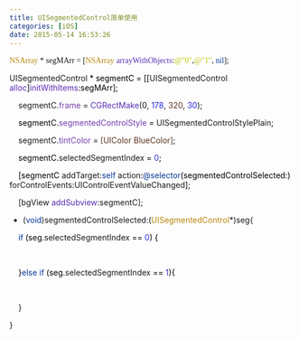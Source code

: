 ```yaml
---
title: UISegmentedControl简单使用
categories: [iOS]
date: 2015-05-14 16:53:26
---
```


<span style="font-family: Menlo; color: rgb(185, 134, 10);">NSArray</span><font face="Menlo"> * segMArr = [</font><span style="font-family: Menlo; color: rgb(185, 134, 10);">NSArray</span> <span style="font-family: Menlo; color: rgb(87, 44, 179);">arrayWithObjects</span><font face="Menlo">:</font><span style="color: rgb(195, 195, 0);"><font face="Menlo">@&quot;</font><font face="Heiti SC Light">0</font></span><span style="font-family: Menlo; color: rgb(195, 195, 0);">&quot;</span><font face="Menlo">,</font><span style="font-family: Menlo; color: rgb(195, 195, 0);">@&quot;</span><span style="color: rgb(195, 195, 0);"><font face="Heiti SC Light">1</font></span><span style="font-family: Menlo; color: rgb(195, 195, 0);">&quot;</span><font face="Menlo">, </font><span style="font-family: Menlo; color: rgb(6, 54, 152);">nil</span><font face="Menlo">];</font>

UISegmentedControl<span style="font-variant-ligatures: no-common-ligatures; color: #000000"> * segmentC = [[</span>UISegmentedControl<span style="font-variant-ligatures: no-common-ligatures; color: #000000"> </span><span style="font-variant-ligatures: no-common-ligatures; color: #572cb3">alloc</span><span style="font-variant-ligatures: no-common-ligatures; color: #000000">]</span><span style="font-variant-ligatures: no-common-ligatures; color: #572cb3">initWithItems</span><span style="font-variant-ligatures: no-common-ligatures; color: #000000">:segMArr];</span>

&nbsp; &nbsp; segmentC.<span style="font-variant-ligatures: no-common-ligatures; color: #723eae">frame</span> = <span style="font-variant-ligatures: no-common-ligatures; color: #572cb3">CGRectMake</span>(0, <span style="font-variant-ligatures: no-common-ligatures; color: #272ad8">178</span>, <font color="#59351d">320</font>, <span style="font-variant-ligatures: no-common-ligatures; color: #272ad8">30</span>);

<span style="font-variant-ligatures: no-common-ligatures; color: #000000">&nbsp; &nbsp; segmentC.</span><span style="font-variant-ligatures: no-common-ligatures; color: #723eae">segmentedControlStyle</span><span style="font-variant-ligatures: no-common-ligatures; color: #000000"> = </span>UISegmentedControlStylePlain<span style="font-variant-ligatures: no-common-ligatures; color: #000000">;</span>

&nbsp; &nbsp; segmentC.<span style="font-variant-ligatures: no-common-ligatures; color: #723eae">tintColor</span> = <font color="#59351d">[UIColor BlueColor]</font>;

<span style="font-variant-ligatures: no-common-ligatures; color: #000000">&nbsp; &nbsp; segmentC.</span>selectedSegmentIndex<span style="font-variant-ligatures: no-common-ligatures; color: #000000"> = </span><span style="font-variant-ligatures: no-common-ligatures; color: #272ad8">0</span><span style="font-variant-ligatures: no-common-ligatures; color: #000000">;</span>

<span style="font-variant-ligatures: no-common-ligatures; color: #000000">&nbsp; &nbsp; [segmentC </span>addTarget<span style="font-variant-ligatures: no-common-ligatures; color: #000000">:</span><span style="font-variant-ligatures: no-common-ligatures; color: #063698">self</span><span style="font-variant-ligatures: no-common-ligatures; color: #000000"> </span>action<span style="font-variant-ligatures: no-common-ligatures; color: #000000">:</span><span style="font-variant-ligatures: no-common-ligatures; color: #063698">@selector</span><span style="font-variant-ligatures: no-common-ligatures; color: #000000">(segmentedControlSelected:) </span>forControlEvents<span style="font-variant-ligatures: no-common-ligatures; color: #000000">:</span>UIControlEventValueChanged<span style="font-variant-ligatures: no-common-ligatures; color: #000000">];</span>

&nbsp; &nbsp; [bgView <span style="font-variant-ligatures: no-common-ligatures; color: #572cb3">addSubview</span>:segmentC];

- (<span style="font-variant-ligatures: no-common-ligatures; color: #063698">void</span>)segmentedControlSelected:(<span style="font-variant-ligatures: no-common-ligatures; color: #b9860a">UISegmentedControl</span>*)seg{

<span style="font-variant-ligatures: no-common-ligatures; color: #000000">&nbsp; &nbsp; </span><span style="font-variant-ligatures: no-common-ligatures; color: #063698">if</span><span style="font-variant-ligatures: no-common-ligatures; color: #000000"> (seg.</span>selectedSegmentIndex<span style="font-variant-ligatures: no-common-ligatures; color: #000000"> == </span><span style="font-variant-ligatures: no-common-ligatures; color: #272ad8">0</span><span style="font-variant-ligatures: no-common-ligatures; color: #000000">) {</span>

&nbsp;&nbsp; &nbsp; &nbsp; &nbsp;

<span style="font-variant-ligatures: no-common-ligatures; color: #000000">&nbsp; &nbsp; }</span><span style="font-variant-ligatures: no-common-ligatures; color: #063698">else</span><span style="font-variant-ligatures: no-common-ligatures; color: #000000"> </span><span style="font-variant-ligatures: no-common-ligatures; color: #063698">if</span><span style="font-variant-ligatures: no-common-ligatures; color: #000000"> (seg.</span>selectedSegmentIndex<span style="font-variant-ligatures: no-common-ligatures; color: #000000"> == </span><span style="font-variant-ligatures: no-common-ligatures; color: #272ad8">1</span><span style="font-variant-ligatures: no-common-ligatures; color: #000000">){</span>

&nbsp;&nbsp; &nbsp;

&nbsp; &nbsp; }

}